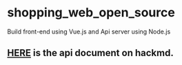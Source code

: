 # shopping_web_open_source
Build front-end using Vue.js and Api server using Node.js

## [HERE](https://hackmd.io/@z7m-eHEDQ66uq_Qyypr4Dw/r1hW4kELF) is the api document on hackmd.
